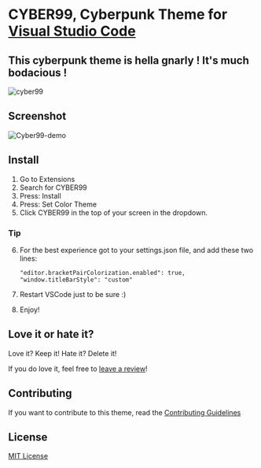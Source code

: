 # CYBER99, Cyberpunk Theme for [Visual Studio Code](http://code.visualstudio.com)

## This cyberpunk theme is hella gnarly ! It's much bodacious !

![cyber99](https://user-images.githubusercontent.com/82661467/156345399-d795056e-00f6-49c1-b96f-9c6ff5194043.png)

## Screenshot

![Cyber99-demo](https://user-images.githubusercontent.com/82661467/156349335-e2dbb1ee-b15d-4541-85c3-ab45a7861135.png)

## Install

1. Go to Extensions
2. Search for CYBER99
3. Press: Install
4. Press: Set Color Theme
5. Click CYBER99 in the top of your screen in the dropdown.

### Tip

6.  For the best experience got to your settings.json file, and add these two lines:

        "editor.bracketPairColorization.enabled": true,
        "window.titleBarStyle": "custom"

7.  Restart VSCode just to be sure :)
8.  Enjoy!

## Love it or hate it?

Love it? Keep it! Hate it? Delete it!

If you do love it, feel free to [leave a review](https://marketplace.visualstudio.com/items?itemName=LetsWebDevelop.cyber99&ssr=false#review-details)!

## Contributing

If you want to contribute to this theme, read the [Contributing Guidelines](https://github.com/LetsWebDevelop/Cyber99/tree/master/.github)

## License

[MIT License](https://github.com/LetsWebDevelop/Cyber99/blob/master/LICENSE.txt)
